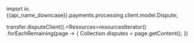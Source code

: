 
import io.{{api_name_downcase}}.payments.processing.client.model.Dispute;

transfer.disputeClient().<Resources<Dispute>>resourcesIterator()
  .forEachRemaining(page -> {
    Collection<Dispute> disputes = page.getContent();
  })
